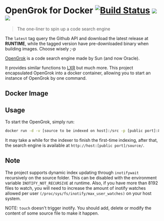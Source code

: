 # OpenGrok for Docker [![Build Status](https://travis-ci.org/ttimasdf/docker-opengrok.svg?branch=master)](https://travis-ci.org/ttimasdf/docker-opengrok) [![](https://images.microbadger.com/badges/version/ttimasdf/opengrok.svg)](https://hub.docker.com/r/ttimasdf/opengrok/) [![](https://images.microbadger.com/badges/image/ttimasdf/opengrok.svg)](https://microbadger.com/images/ttimasdf/opengrok/)


> The one-liner to spin up a code search engine

The `latest` tag query the Github API and download the latest release at **RUNTIME**, while the tagged version have pre-downloaded binary when building images. Choose wisely ;-p

[OpenGrok](http://opengrok.github.io/OpenGrok/) is a code search engine
made by Sun (and now Oracle).

It provides similar functions to [LXR](http://lxr.linux.no/) but much more.
This project encapsulated OpenGrok into a docker container, allowing you
to start an instance of OpenGrok by one command.

## Docker Image


## Usage

To start the OpenGrok, simply run:

```sh
docker run -d -v [source to be indexed on host]:/src -p [public port]:8080 ttimasdf/opengrok
```

It may take a while for the indexer to finish the first-time indexing, after
that, the search engine is available at `http://host:[public port]/source/`.

## Note

The project supports dynamic index updating through `inotifywait` recursively on the source folder.
This can be disabled with the environment variable `INOTIFY_NOT_RECURSIVE` at runtime.
Also, if you have more than 8192 files to watch, you will need to increase the amount of inotify watches allowed per user `(/proc/sys/fs/inotify/max_user_watches)` on your host system.

NOTE: `touch` doesn't trigger inotify. You should add, delete or modify the content of some source file to make it happen.
